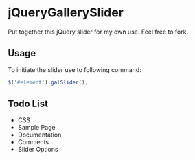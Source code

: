 jQueryGallerySlider
=============

Put together this jQuery slider for my own use. Feel free to fork. 

Usage
-------

To initiate the slider use to following command: 

```js
$('#element').galSlider();
```

Todo List
-------

* CSS
* Sample Page
* Documentation
* Comments
* Slider Options
